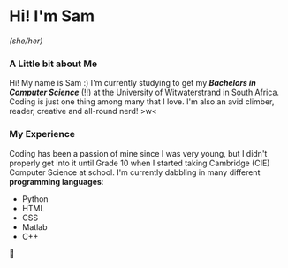 # Hi! I'm Sam 
*(she/her)*

### A Little bit about Me
Hi! My name is Sam  :) I'm currently studying to get my ***Bachelors in Computer Science*** (!!) at the University of Witwaterstrand in South Africa. Coding is just one thing among many that I love. I'm also an avid climber, reader, creative and all-round nerd! >w< 


### My Experience
Coding has been a passion of mine since I was very young, but I didn't properly get into it until Grade 10 when I started taking Cambridge (CIE) Computer Science at school. 
I'm currently dabbling in many different **programming languages**:
- Python
- HTML
- CSS
- Matlab
- C++

🌱
<!--
**sam-goodwin0-0/sam-goodwin0-0** is a ✨ _special_ ✨ repository because its `README.md` (this file) appears on your GitHub profile.

Here are some ideas to get you started:

- 🔭 I’m currently working on ...
- 🌱 I’m currently learning ...
- 👯 I’m looking to collaborate on ...
- 🤔 I’m looking for help with ...
- 💬 Ask me about ...
- 📫 How to reach me: ...
- 😄 Pronouns: ...
- ⚡ Fun fact: ...
-->
